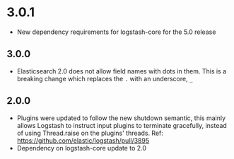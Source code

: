 # 3.0.1
  - New dependency requirements for logstash-core for the 5.0 release
## 3.0.0
 - Elasticsearch 2.0 does not allow field names with dots in them.  This is a
   breaking change which replaces the `.` with an underscore, `_`

## 2.0.0
 - Plugins were updated to follow the new shutdown semantic, this mainly allows Logstash to instruct input plugins to terminate gracefully,
   instead of using Thread.raise on the plugins' threads. Ref: https://github.com/elastic/logstash/pull/3895
 - Dependency on logstash-core update to 2.0
